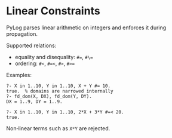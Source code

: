 # Linear Constraints

PyLog parses linear arithmetic on integers and enforces it during propagation.

Supported relations:

- equality and disequality: `#=`, `#\=`
- ordering: `#<`, `#=<`, `#>`, `#>=`

Examples:

```text
?- X in 1..10, Y in 1..10, X + Y #= 10.
true.  % domains are narrowed internally
?- fd_dom(X, DX), fd_dom(Y, DY).
DX = 1..9, DY = 1..9.

?- X in 1..10, Y in 1..10, 2*X + 3*Y #=< 20.
true.
```

Non‑linear terms such as `X*Y` are rejected.

